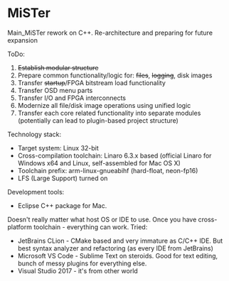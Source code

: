 # MiSTer
Main_MiSTer rework on C++. Re-architecture and preparing for future expansion

ToDo:
1. ~~Establish modular structure~~
2. Prepare common functionality/logic for: ~~files~~, ~~logging~~, disk images
3. Transfer ~~startup~~/FPGA bitstream load functionality
4. Transfer OSD menu parts
5. Transfer I/O and FPGA interconnects
6. Modernize all file/disk image operations using unified logic
7. Transfer each core related functionality into separate modules (potentially can lead to plugin-based project structure)

Technology stack:
- Target system: Linux 32-bit
- Cross-compilation toolchain: Linaro 6.3.x based (official Linaro for Windows x64 and Linux, self-assembled for Mac OS X)
- Toolchain prefix: arm-linux-gnueabihf (hard-float, neon-fp16)
- LFS (Large Support) turned on

Development tools:
- Eclipse C++ package for Mac.

Doesn't really matter what host OS or IDE to use. Once you have cross-platform toolchain - everything can work.
Tried:
- JetBrains CLion - CMake based and very immature as C/C++ IDE. But best syntax analyzer and refactoring (as every IDE from JetBrains)
- Microsoft VS Code - Sublime Text on steroids. Good for text editing, bunch of messy plugins for everything else.
- Visual Studio 2017 - it's from other world
